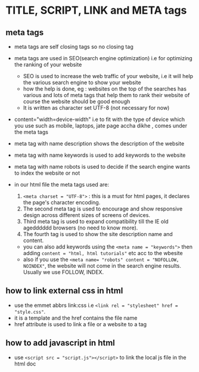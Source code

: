 # TITLE, SCRIPT, LINK and META tags

## meta tags

- meta tags are self closing tags so no closing tag
- meta tags are used in SEO(search engine optimization) i.e for optimizing the ranking of your website
  - SEO is used to increase the web traffic of your website, i.e it will help the various search engine to show your website
  - how the help is done, eg : websites on the top of the searches has various and lots of  meta tags that help them to rank their website of course the website should be good enough
  - It is written as character set UTF-8 (not necessary for now)
- content="width=device-width" i.e to fit with the type of device which you use such as mobile, laptops, jate page accha dikhe , comes under the meta tags
- meta tag with name description shows the description of the website 
- meta tag with name keywords is used to add keywords to the website 
- meta tag with name robots is used to decide if the search engine wants to index the website or not


- in our html file the meta tags used are:
   1. `<meta charset = "UTF-8">` : this is a must for html pages, it declares the page's character encoding.
   2. The second meta tag is used to encourage and show responsive design across different sizes of screens of devices.
   3. Third meta tag is used to expand compatibility till the IE old agedddddd browsers (no need to know more).
   4. The fourth tag is used to show the site description name and content.
  - you can also add keywords using the `<meta name = "keywords">` then adding `content = "html, html tutorials"` etc acc to the wbesite
  - also if you use the `<meta name= "robots" content = "NOFOLLOW, NOINDEX"`, the website will not come in the search engine results. Usually we use FOLLOW, INDEX.

## how to link external css in html

- use the emmet abbrs link:css i.e `<link rel = "stylesheet" href = "style.css"`.
- it is a template and the href contains the file name
- href attribute is used to link a file or a website to a tag

## how to add javascript in html

- use `<script src = "script.js"></script>` to link the local js file in the html doc
